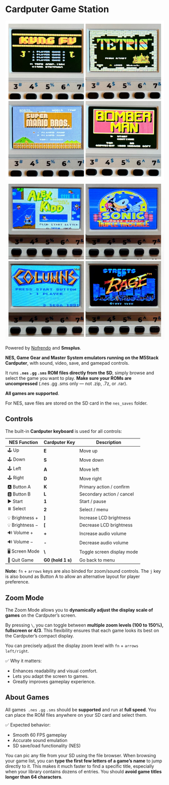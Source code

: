 # Cardputer Game Station

![Emulator screen captures on the M5Stack Cardputer](nes_emulator_s.jpg)
![Emulator screen captures on the M5Stack Cardputer](sms_emulator_s.jpg)

Powered by [Nofrendo](https://github.com/moononournation/arduino-nofrendo) and **Smsplus**. 

**NES, Game Gear and Master System emulators running on the M5Stack Cardputer**, with sound, video, save, and gamepad controls.

It runs **`.nes` `.gg` `.sms` ROM files directly from the SD**, simply browse and select the game you want to play.
**Make sure your ROMs are uncompressed** (.nes .gg .sms only — not .zip, .7z, or .rar).

**All games are supported**. 

For NES, save files are stored on the SD card in the `nes_saves` folder.

## Controls

The built-in **Cardputer keyboard** is used for all controls: 

| NES Function | Cardputer Key | Description |
|---------------|---------------|-------------|
| 🕹️ Up | **E** | Move up |
| 🕹️ Down | **S** | Move down |
| 🕹️ Left | **A** | Move left |
| 🕹️ Right | **D** | Move right |
| 🅰️ Button A | **K** | Primary action / confirm |
| 🅱️ Button B | **L** | Secondary action / cancel |
| ▶️ Start | **1** | Start / pause |
| ⏸️ Select | **2** | Select / menu |
| 💡 Brightness + | **]** | Increase LCD brightness |
| 💡 Brightness − | **[** | Decrease LCD brightness |
| 🔊 Volume + | **+** | Increase audio volume |
| 🔊 Volume − | **-** | Decrease audio volume |
| 🖥️ Screen Mode | **\\** | Toggle screen display mode |
| 🔘 Quit Game | **G0 (hold 1 s)** | Go back to menu |

**Note:** `fn` + `arrows` keys are also binded for zoom/sound controls. The `j` key is also bound as Button A to allow an alternative layout for player preference.

## Zoom Mode

The Zoom Mode allows you to **dynamically adjust the display scale of games** on the Cardputer’s screen.

By pressing `\`, you can toggle between **multiple zoom levels (100 to 150%),  fullscreen or 4/3**. This flexibility ensures that each game looks its best on the Cardputer’s compact display.

You can precisely adjust the display zoom level with `fn` + `arrows left/right`.

✅ Why it matters:

- Enhances readability and visual comfort.
- Lets you adapt the screen to games.
- Greatly improves gameplay experience.

## About Games

All games  `.nes` `.gg` `.sms` should be **supported** and run at **full speed**. You can place the ROM files anywhere on your SD card and select them.

✅ Expected behavior:
- Smooth 60 FPS gameplay  
- Accurate sound emulation  
- SD save/load functionality (NES)

You can pic any file from your SD using the file browser. When browsing your game list, you can **type the first few letters of a game’s name** to jump directly to it. This makes it much faster to find a specific title, especially when your library contains dozens of entries. You should **avoid game titles longer than 64 characters**.